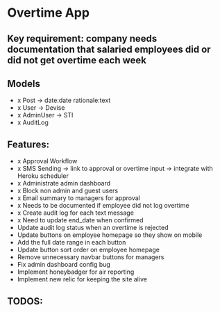 # Overtime App

## Key requirement: company needs documentation that salaried employees did or did not get overtime each week

## Models
- x Post -> date:date rationale:text
- x User -> Devise
- x AdminUser -> STI
- x AuditLog

## Features:
- x Approval Workflow
- x SMS Sending -> link to approval or overtime input -> integrate with Heroku scheduler
- x Administrate admin dashboard
- x Block non admin and guest users
- x Email summary to managers for approval
- x Needs to be documented if employee did not log overtime
- x Create audit log for each text message
- x Need to update end_date when confirmed
- Update audit log status when an overtime is rejected
- Update buttons on employee homepage so they show on mobile
- Add the full date range in each button
- Update button sort order on employee homepage
- Remove unnecessary navbar buttons for managers
- Fix admin dashboard config bug
- Implement honeybadger for air reporting
- Implement new relic for keeping the site alive

## TODOS: